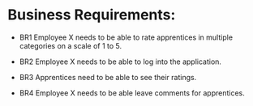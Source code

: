 # Business Requirements:

- BR1
Employee X needs to be able to rate apprentices in multiple categories on a scale of 1 to 5.

- BR2
Employee X needs to be able to log into the application.

- BR3
Apprentices need to be able to see their ratings.

- BR4
Employee X needs to be able leave comments for apprentices.
